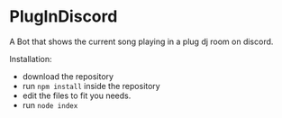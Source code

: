 # PlugInDiscord

A Bot that shows the current song playing in a plug dj room on discord.

Installation:
- download the repository
- run `npm install` inside the repository
- edit the files to fit you needs.
- run `node index`

